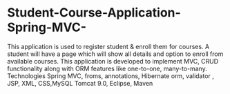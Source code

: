 # Student-Course-Application-Spring-MVC-
This application is used to register student &amp; enroll them for courses. A student will have a page which will show all details and option to enroll from available courses. This application is developed to implement MVC, CRUD functionality along with ORM features like one-to-one, many-to-many. Technologies Spring MVC, froms, annotations, Hibernate orm, validator , JSP, XML, CSS,MySQL Tomcat 9.0, Eclipse, Maven
